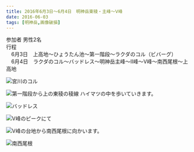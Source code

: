 ```yaml
---
title: 2016年6月3日～6月4日　明神岳東稜・主峰～Ⅴ峰
date: 2016-06-03
tags: [明神岳,画像破損]
---
```


参加者 男性2名  
行程  
　6月3日　上高地～ひょうたん池～第一階段～ラクダのコル（ビバーグ）  
　6月4日　ラクダのコル～バッドレス～明神岳主峰～Ⅱ峰～Ⅴ峰～南西尾根～上高地  

![宮川のコル](/2016/06/03/20160603/0.png)  


![第一階段から上の東稜の稜線<br>ハイマツの中を歩いていきます。 ](/2016/06/03/20160603/img_9.jpg)  


![バッドレス](/2016/06/03/20160603/img_10.jpg)  


![Ⅴ峰のピークにて](/2016/06/03/20160603/img_11.jpg)  


![Ⅴ峰の台地から南西尾根に向かいます。](/2016/06/03/20160603/img_12.jpg)  


![南西尾根](/2016/06/03/20160603/img_20.jpg)  

